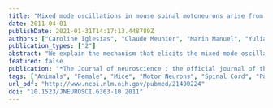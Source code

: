 ```yaml
---
title: "Mixed mode oscillations in mouse spinal motoneurons arise from a low excitability state."
date: 2011-04-01
publishDate: 2021-01-31T14:17:13.448789Z
authors: ["Caroline Iglesias", "Claude Meunier", "Marin Manuel", "Yulia Timofeeva", "Nicolas Delestrée", "Daniel Zytnicki"]
publication_types: ["2"]
abstract: "We explain the mechanism that elicits the mixed mode oscillations (MMOs) and the subprimary firing range that we recently discovered in mouse spinal motoneurons. In this firing regime, high-frequency subthreshold oscillations appear a few millivolts below the spike voltage threshold and precede the firing of a full blown spike. By combining intracellular recordings in vivo (including dynamic clamp experiments) in mouse spinal motoneurons and modeling, we show that the subthreshold oscillations are due to the spike currents and that MMOs appear each time the membrane is in a low excitability state. Slow kinetic processes largely contribute to this low excitability. The clockwise hysteresis in the I-F relationship, frequently observed in mouse motoneurons, is mainly due to a substantial slow inactivation of the sodium current. As a consequence, less sodium current is available for spiking. This explains why a large subprimary range with numerous oscillations is present in motoneurons displaying a clockwise hysteresis. In motoneurons whose I-F curve exhibits a counterclockwise hysteresis, it is likely that the slow inactivation operates on a shorter time scale and is substantially reduced by the de-inactivating effect of the afterhyperpolarization (AHP) current, thus resulting in a more excitable state. This accounts for the short subprimary firing range with only a few MMOs seen in these motoneurons. Our study reveals a new role for the AHP current that sets the membrane excitability level by counteracting the slow inactivation of the sodium current and allows or precludes the appearance of MMOs."
featured: false
publication: "*The Journal of neuroscience : the official journal of the Society for Neuroscience*"
tags: ["Animals", "Female", "Mice", "Motor Neurons", "Spinal Cord", "Patch-Clamp Techniques", "Sodium Channels", "Algorithms", "Computer Simulation", "Data Interpretation- Statistical", "Electrophysiological Phenomena", "Membranes", "Models- Neurological", "#nosource"]
url_pdf: "http://www.ncbi.nlm.nih.gov/pubmed/21490224"
doi: "10.1523/JNEUROSCI.6363-10.2011"
---
```


